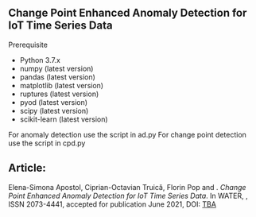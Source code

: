 ## Change Point Enhanced Anomaly Detection for IoT Time Series Data


Prerequisite
* Python 3.7.x
* numpy (latest version)
* pandas (latest version)
* matplotlib (latest version)
* ruptures (latest version)
* pyod (latest version)
* scipy (latest version)
* scikit-learn (latest version) 

For anomaly detection use the script in ad.py
For change point detection use the script in cpd.py


## Article:

Elena-Simona Apostol, Ciprian-Octavian Truică, Florin Pop and . *Change Point Enhanced Anomaly Detection for IoT Time Series Data*. In WATER, , ISSN 2073-4441, accepted for publication June 2021, DOI: [TBA](http://doi.org/TBA)
